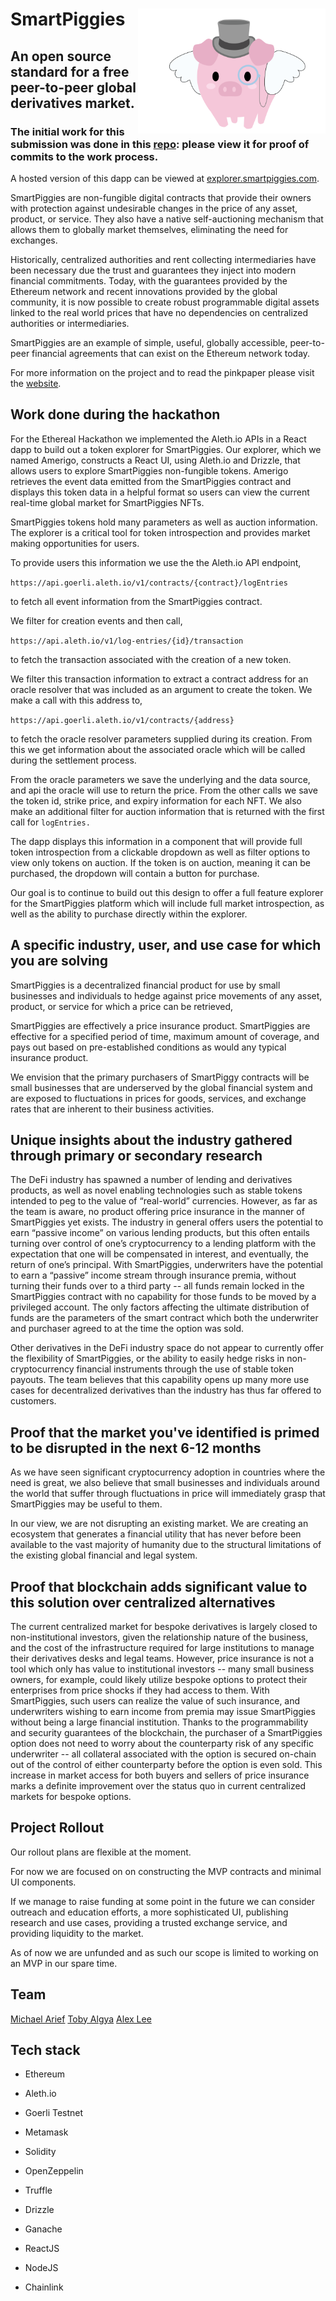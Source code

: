 SmartPiggies
<img align="right" width="300" src="app/src/Assets/Logo/fancy_smart_piggy_01.svg">
=

An open source standard for a free peer-to-peer global derivatives market.
-

### The initial work for this submission was done in this [repo](https://github.com/smartpiggies/amerigo/tree/master/explorer2): please view it for proof of commits to the work process.

A hosted version of this dapp can be viewed at [explorer.smartpiggies.com](https://explorer.smartpiggies.com).

SmartPiggies are non-fungible digital contracts that provide their owners with protection against undesirable changes in the price of any asset, product, or service. They also have a native self-auctioning mechanism that allows them to globally market themselves, eliminating the need for exchanges.

Historically, centralized authorities and rent collecting intermediaries have been  necessary due the trust and guarantees they inject into modern financial commitments. Today, with the guarantees provided by the Ethereum network and recent innovations provided by the global community, it is now possible to create robust programmable digital assets linked to the real world prices that have no dependencies on centralized authorities or intermediaries.

SmartPiggies are an example of simple, useful, globally accessible, peer-to-peer financial agreements that can exist on the Ethereum network today.

For more information on the project and to read the pinkpaper please visit the [website](https://smartpiggies.com).

## Work done during the hackathon

For the Ethereal Hackathon we implemented the Aleth.io APIs in a React dapp to build out a token explorer for SmartPiggies. Our explorer, which we named Amerigo, constructs a React UI, using Aleth.io and Drizzle, that allows users to explore SmartPiggies non-fungible tokens. Amerigo retrieves the event data emitted from the SmartPiggies contract and displays this token data in a helpful format so users can view the current real-time global market for SmartPiggies NFTs.

SmartPiggies tokens hold many parameters as well as auction information. The explorer is a critical tool for token introspection and provides market making opportunities for users.

To provide users this information we use the the Aleth.io API endpoint,

`https://api.goerli.aleth.io/v1/contracts/{contract}/logEntries`

to fetch all event information from the SmartPiggies contract.

We filter for creation events and then call,

`https://api.aleth.io/v1/log-entries/{id}/transaction`

to fetch the transaction associated with the creation of a new token.


We filter this transaction information to extract a contract address for an oracle resolver that was included as an argument to create the token. We make a call with this address to,

`https://api.goerli.aleth.io/v1/contracts/{address}`

to fetch the oracle resolver parameters supplied during its creation. From this we get information about the associated oracle which will be called during the settlement process.

From the oracle parameters we save the underlying and the data source, and api the oracle will use to return the price. From the other calls we save the token id, strike price, and expiry information for each NFT. We also make an additional filter for auction information that is returned with the first call for `logEntries.`

The dapp displays this information in a component that will provide full token introspection from a clickable dropdown as well as filter options to view only tokens on auction. If the token is on auction, meaning it can be purchased, the dropdown will contain a button for purchase.

Our goal is to continue to build out this design to offer a full feature explorer for the SmartPiggies platform which will include full market introspection, as well as the ability to purchase directly within the explorer.

## A specific industry, user, and use case for which you are solving

SmartPiggies is a decentralized financial product for use by small businesses and individuals to hedge against price movements of any asset, product, or service for which a price can be retrieved,

SmartPiggies are effectively a price insurance product. SmartPiggies are effective for a specified period of time,  maximum amount of coverage, and pays out based on pre-established conditions as would any typical insurance product.

We envision that the primary purchasers of SmartPiggy contracts will be small businesses that are underserved by the global financial system and are exposed to fluctuations in prices for goods, services, and exchange rates that are inherent to their business activities.

## Unique insights about the industry gathered through primary or secondary research

The DeFi industry has spawned a number of lending and derivatives products, as well as novel enabling technologies such as stable tokens intended to peg to the value of “real-world” currencies. However, as far as the team is aware, no product offering price insurance in the manner of SmartPiggies yet exists. The industry in general offers users the potential to earn “passive income” on various lending products, but this often entails turning over control of one’s cryptocurrency to a lending platform with the expectation that one will be compensated in interest, and eventually, the return of one’s principal. With SmartPiggies, underwriters have the potential to earn a “passive” income stream through insurance premia, without turning their funds over to a third party -- all funds remain locked in the SmartPiggies contract with no capability for those funds to be moved by a privileged account. The only factors affecting the ultimate distribution of funds are the parameters of the smart contract which both the underwriter and purchaser agreed to at the time the option was sold.

Other derivatives in the DeFi industry space do not appear to currently offer the flexibility of SmartPiggies, or the ability to easily hedge risks in non-cryptocurrency financial instruments through the use of stable token payouts. The team believes that this capability opens up many more use cases for decentralized derivatives than the industry has thus far offered to customers.

## Proof that the market you've identified is primed to be disrupted in the next 6-12 months

As we have seen significant cryptocurrency adoption in countries where the need is great, we also believe that small businesses and individuals around the world that suffer through fluctuations in price will immediately grasp that SmartPiggies may be useful to them.

In our view, we are not disrupting an existing market. We are creating an ecosystem that generates a financial utility that has never before been available to the vast majority of humanity due to the structural limitations of the existing global financial and legal system.

## Proof that blockchain adds significant value to this solution over centralized alternatives

The current centralized market for bespoke derivatives is largely closed to non-institutional investors, given the relationship nature of the business, and the cost of the infrastructure required for large institutions to manage their derivatives desks and legal teams. However, price insurance is not a tool which only has value to institutional investors -- many small business owners, for example, could likely utilize bespoke options to protect their enterprises from price shocks if they had access to them. With SmartPiggies, such users can realize the value of such insurance, and underwriters wishing to earn income from premia may issue SmartPiggies without being a large financial institution. Thanks to the programmability and security guarantees of the blockchain, the purchaser of a SmartPiggies option does not need to worry about the counterparty risk of any specific underwriter -- all collateral associated with the option is secured on-chain out of the control of either counterparty before the option is even sold. This increase in market access for both buyers and sellers of price insurance marks a definite improvement over the status quo in current centralized markets for bespoke options.

## Project Rollout

Our rollout plans are flexible at the moment.

For now we are focused on on constructing the MVP contracts and minimal UI components.

If we manage to raise funding at some point in the future we can consider outreach and education efforts, a more sophisticated UI, publishing research and use cases, providing a trusted exchange service, and providing liquidity to the market.

As of now we are unfunded and as such our scope is limited to working on an MVP in our spare time.

## Team
[Michael Arief](https://www.linkedin.com/in/mikearief/)
[Toby Algya](https://www.linkedin.com/in/toby-algya-58997712/)
[Alex Lee](https://www.linkedin.com/in/ahlee328/)

## Tech stack

- Ethereum

- Aleth.io

- Goerli Testnet

- Metamask

- Solidity

- OpenZeppelin

- Truffle

- Drizzle

- Ganache

- ReactJS

- NodeJS

- Chainlink
